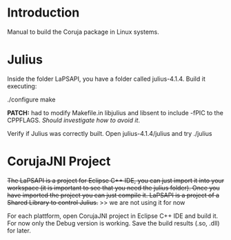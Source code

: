 # Introduction #

Manual to build the Coruja package in Linux systems.


# Julius #

Inside the folder LaPSAPI, you have a folder called julius-4.1.4. Build it executing:

./configure
make

**PATCH:** had to modify Makefile.in libjulius and libsent to include -fPIC to the CPPFLAGS. _Should investigate how to avoid it_.

Verify if Julius was correctly built. Open julius-4.1.4/julius and try ./julius

# CorujaJNI Project #

~~The LaPSAPI is a project for Eclipse C++ IDE, you can just import it into your workspace (it is important to see that you need the julius folder). Once you have imported the project you can just compile it. LaPSAPI is a project of a Shared Library to control Julius.~~ >> we are not using it for now

For each plattform, open CorujaJNI project in Eclipse C++ IDE and build it. For now only the Debug version is working. Save the build results (.so, .dll) for later.